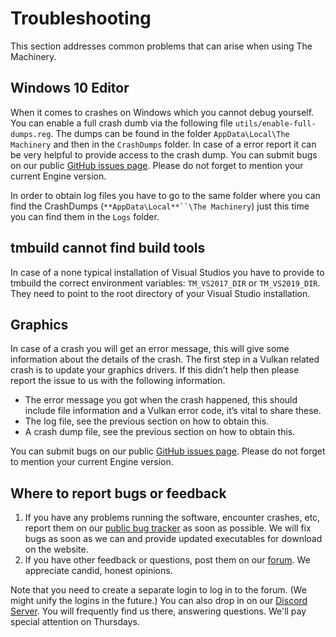# Troubleshooting

This section addresses common problems that can arise when using The Machinery. 


## Windows 10 Editor

When it comes to crashes on Windows which you cannot debug yourself. You can enable a full crash dumb via the following file `utils/enable-full-dumps.reg`. The dumps can be found in the folder `AppData\Local\The Machinery` and then in the  `CrashDumps` folder. In case of a error report it can be very helpful to provide access to the crash dump. You can submit bugs on our public [GitHub issues page](https://github.com/OurMachinery/themachinery-public/issues). Please do not forget to mention your current Engine version.

In order to obtain log files you have to go to the same folder where you can find the CrashDumps (`**AppData\Local**``\The Machinery`) just this time you can find them in the `Logs` folder.


## tmbuild cannot find build tools

In case of a none typical installation of Visual Studios you have to provide to tmbuild the correct environment variables: `TM_VS2017_DIR` or `TM_VS2019_DIR`. They need to point to the root directory of your Visual Studio installation.


## Graphics

In case of a crash you will get an error message, this will give some information about the details of the crash. The first step in a Vulkan related crash is to update your graphics drivers. If this didn’t help then please report the issue to us with the following information.

- The error message you got when the crash happened, this should include file information and a Vulkan error code, it’s vital to share these.
- The log file, see the previous section on how to obtain this.
- A crash dump file, see the previous section on how to obtain this.

You can submit bugs on our public [GitHub issues page](https://github.com/OurMachinery/themachinery-public/issues). Please do not forget to mention your current Engine version.


## Where to report bugs or feedback


1. If you have any problems running the software, encounter crashes, etc, report them on our [public bug tracker](https://github.com/OurMachinery/themachinery-public/issues) as soon as possible. We will fix bugs as soon as we can and provide updated executables for download on the website.
2. If you have other feedback or questions, post them on our [forum](https://github.com/OurMachinery/themachinery-public/discussions). We appreciate candid, honest opinions.

Note that you need to create a separate login to log in to the forum. (We might unify the logins in the future.)
You can also drop in on our [Discord Server](https://discord.gg/SHHSZaH). You will frequently find us there, answering questions. We'll pay special attention on Thursdays.

